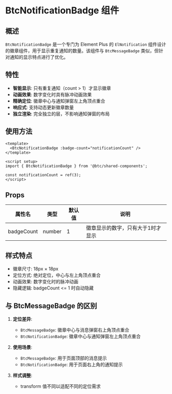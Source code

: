 # BtcNotificationBadge 组件

## 概述

`BtcNotificationBadge` 是一个专门为 Element Plus 的 `ElNotification` 组件设计的徽章组件，用于显示重复通知的数量。该组件与 `BtcMessageBadge` 类似，但针对通知的显示特点进行了优化。

## 特性

- **智能显示**: 只有重复通知（count > 1）才显示徽章
- **动画效果**: 数字变化时具有脉冲动画效果
- **精确定位**: 徽章中心与通知弹窗左上角顶点重合
- **响应式**: 支持动态更新徽章数量
- **独立渲染**: 完全独立的层，不影响通知弹窗的布局

## 使用方法

```vue
<template>
  <BtcNotificationBadge :badge-count="notificationCount" />
</template>

<script setup>
import { BtcNotificationBadge } from '@btc/shared-components';

const notificationCount = ref(3);
</script>
```

## Props

| 属性名 | 类型 | 默认值 | 说明 |
|--------|------|--------|------|
| badgeCount | number | 1 | 徽章显示的数字，只有大于1时才显示 |

## 样式特点

- 徽章尺寸: 18px × 18px
- 定位方式: 绝对定位，中心与左上角顶点重合
- 动画效果: 数字变化时的脉冲动画
- 隐藏逻辑: badgeCount <= 1 时自动隐藏

## 与 BtcMessageBadge 的区别

1. **定位差异**: 
   - `BtcMessageBadge`: 徽章中心与消息弹窗右上角顶点重合
   - `BtcNotificationBadge`: 徽章中心与通知弹窗左上角顶点重合

2. **使用场景**:
   - `BtcMessageBadge`: 用于页面顶部的消息提示
   - `BtcNotificationBadge`: 用于页面右上角的通知提示

3. **样式调整**:
   - transform 值不同以适配不同的定位需求

